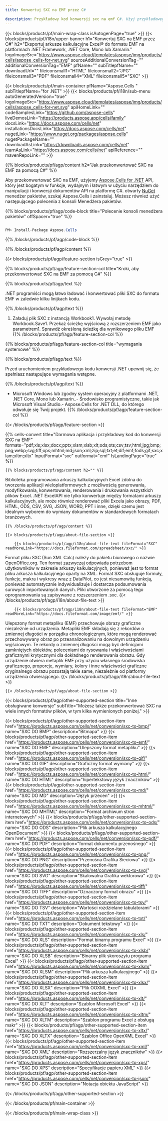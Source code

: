 ```yaml
---
title: Konwertuj SXC na EMF przez C#

description: Przykładowy kod konwersji sxc na emf C#. Użyj przykładowego kodu API dla plików wsadowych sxc do konwersji emf w VB.NET, Asp.NET lub dowolnej aplikacji opartej na .NET.
---
```

{{< blocks/products/pf/main-wrap-class isAutogenPage="true" >}}
{{< blocks/products/pf/i18n/upper-banner h1="Konwertuj SXC na EMF przez C#" h2="Eksportuj arkusze kalkulacyjne Excel® do formatu EMF na platformach .NET Framework, .NET Core, Mono lub Xamarin." logoImageSrc="https://www.aspose.cloud/templates/aspose/img/products/cells/aspose_cells-for-net.svg" sourceAdditionalConversionTag="" additionalConversionTag="EMF" pfName="" subTitlepfName="" downloadUrl="" fileiconsmall1="HTML" fileiconsmall2="JPG" fileiconsmall3="PDF" fileiconsmall4="XML" fileiconsmall5="SXC" >}}

{{< blocks/products/pf/main-container pfName="Aspose.Cells " subTitlepfName="for .NET" >}}
{{< blocks/products/pf/i18n/sub-menu autoGeneratedVersion="true" logoImageSrc="https://www.aspose.cloud/templates/aspose/img/products/cells/aspose_cells-for-net.svg" apiHomeLink="" codeSamplesLink="https://github.com/aspose-cells" liveDemosLink="https://products.aspose.app/cells/family" docsLink="https://docs.aspose.com/cells/net" installationsDocsLink="https://docs.aspose.com/cells/net" nugetLink="https://www.nuget.org/packages/aspose.cells" nugetPackageName="" downloadAsLink="https://downloads.aspose.com/cells/net" learnAsLink="https://docs.aspose.com/cells/net" apiReference="" mavenRepoLink="" >}}

{{% blocks/products/pf/agp/content h2="Jak przekonwertować SXC na EMF za pomocą C#" %}}

 Aby przekonwertować SXC na EMF, użyjemy
 [Aspose.Cells for .NET](https://products.aspose.com/cells/net) 
 API, który jest bogatym w funkcje, wydajnym i łatwym w użyciu narzędziem do manipulacji i konwersji dokumentów API na platformę C#. otwarty
 [NuGet](https://www.nuget.org/packages/aspose.cells) 
 menedżer pakietów, szukaj
 Aspose.Cells 
 i zainstaluj. Możesz również użyć następującego polecenia z konsoli Menedżera pakietów.

{{% blocks/products/pf/agp/code-block title="Polecenie konsoli menedżera pakietów" offSpacer="true" %}}

```cs

PM> Install-Package Aspose.Cells


```

{{% /blocks/products/pf/agp/code-block %}}

{{% /blocks/products/pf/agp/content %}}

{{< blocks/products/pf/agp/feature-section isGrey="true" >}}

{{% blocks/products/pf/agp/feature-section-col title="Kroki, aby przekonwertować SXC na EMF za pomocą C#" %}}

{{% blocks/products/pf/agp/text %}}

 .NET programiści mogą łatwo ładować i konwertować pliki SXC do formatu EMF w zaledwie kilku linijkach kodu.

{{% /blocks/products/pf/agp/text %}}

1. Załaduj plik SXC z instancją Workbook1. Wywołaj metodę Workbook.Save1. Przekaż ścieżkę wyjściową z rozszerzeniem EMF jako parametrem1. Sprawdź określoną ścieżkę dla wynikowego pliku EMF
{{% /blocks/products/pf/agp/feature-section-col %}}

{{% blocks/products/pf/agp/feature-section-col title="wymagania systemowe" %}}

{{% blocks/products/pf/agp/text %}}

 Przed uruchomieniem przykładowego kodu konwersji .NET upewnij się, że spełniasz następujące wymagania wstępne.

{{% /blocks/products/pf/agp/text %}}

- Microsoft Windows lub zgodny system operacyjny z platformami .NET, .NET Core, Mono lub Xamarin..- Środowisko programistyczne, takie jak Microsoft Visual Studio.- Aspose.Cells for .NET DLL, do którego odwołuje się Twój projekt.
{{% /blocks/products/pf/agp/feature-section-col %}}

{{< /blocks/products/pf/agp/feature-section >}}

{{% cells-convert title="Darmowa aplikacja i przykładowy kod do konwersji SXC na EMF" formats="pdf;xls;xlsx;docx;pptx;xlsm;xlsb;xlt;ods;ots;csv;tsv;html;jpg;bmp;png;webp;svg;tiff;xps;mhtml;md;json;xml;zip;sql;txt;et;dif;emf;fods;gif;sxc;xlam;xltm;xltx" InputFormat="sxc" outformat="emf" IsLandingPage="true" %}}
 
<!-- aboutfile Starts -->

    {{% blocks/products/pf/agp/content h2="" %}}

 Biblioteka programowania arkuszy kalkulacyjnych Excel zdolna do tworzenia aplikacji wieloplatformowych z możliwością generowania, modyfikowania, konwertowania, renderowania i drukowania wszystkich plików Excel. .NET ExcelAPI nie tylko konwertuje między formatami arkuszy kalkulacyjnych, ale może również renderować pliki Excela jako obrazy, PDF, HTML, ODS, CSV, SVG, JSON, WORD, PPT i inne, dzięki czemu jest idealnym wyborem do wymiany dokumentów w standardowych formatach branżowych.

    {{% /blocks/products/pf/agp/content %}}

    {{< blocks/products/pf/agp/about-file-section >}}

        {{< blocks/products/pf/agp/i18n/about-file-text fileFormat="SXC" readMoreLink="https://docs.fileformat.com/spreadsheet/sxc/" >}}
Format pliku SXC (Sun XML Calc) należy do pakietu biurowego o nazwie OpenOffice.org. Ten format zazwyczaj odpowiada potrzebom użytkowników w zakresie arkuszy kalkulacyjnych, ponieważ jest to format pliku arkusza kalkulacyjnego oparty na XML. Format SXC obsługuje formuły, funkcje, makra i wykresy wraz z DataPilot, co jest niesamowitą funkcją, ponieważ automatycznie indywidualizuje i dostarcza podsumowania surowych importowanych danych. Pliki utworzone za pomocą tego oprogramowania są zapisywane z rozszerzeniem .sxc.
        {{< /blocks/products/pf/agp/i18n/about-file-text >}}

        {{< blocks/products/pf/agp/i18n/about-file-text fileFormat="EMF" readMoreLink="https://docs.fileformat.com/image/emf/" >}}
Ulepszony format metapliku (EMF) przechowuje obrazy graficzne niezależnie od urządzenia. Metapliki EMF składają się z rekordów o zmiennej długości w porządku chronologicznym, które mogą renderować przechowywany obraz po przeanalizowaniu na dowolnym urządzeniu wyjściowym. Te rekordy o zmiennej długości mogą być definicjami zamkniętych obiektów, poleceniami do rysowania i właściwościami graficznymi krytycznymi dla dokładnego renderowania obrazu. Gdy urządzenie otwiera metaplik EMF przy użyciu własnego środowiska graficznego, proporcje, wymiary, kolory i inne właściwości graficzne oryginalnego obrazu pozostają takie same, niezależnie od platformy urządzenia otwierającego.
        {{< /blocks/products/pf/agp/i18n/about-file-text >}}

    {{< /blocks/products/pf/agp/about-file-section >}}

<!-- aboutfile Ends -->

{{< blocks/products/pf/agp/other-supported-section title="Inne obsługiwane konwersje" subTitle="Możesz także przekonwertować SXC na wiele innych formatów plików, w tym kilka wymienionych poniżej." >}}

{{< blocks/products/pf/agp/other-supported-section-item href="https://products.aspose.com/cells/net/conversion/sxc-to-bmp/" name="SXC DO BMP" description="Bitmapa" >}}
{{< blocks/products/pf/agp/other-supported-section-item href="https://products.aspose.com/cells/net/conversion/sxc-to-emf/" name="SXC DO EMF" description="Ulepszony format metapliku" >}}
{{< blocks/products/pf/agp/other-supported-section-item href="https://products.aspose.com/cells/net/conversion/sxc-to-gif/" name="SXC DO GIF" description="Graficzny format wymiany" >}}
{{< blocks/products/pf/agp/other-supported-section-item href="https://products.aspose.com/cells/net/conversion/sxc-to-html/" name="SXC DO HTML" description="hipertekstowy język znaczników" >}}
{{< blocks/products/pf/agp/other-supported-section-item href="https://products.aspose.com/cells/net/conversion/sxc-to-md/" name="SXC DO MD" description="Język przecen" >}}
{{< blocks/products/pf/agp/other-supported-section-item href="https://products.aspose.com/cells/net/conversion/sxc-to-mhtml/" name="SXC DO MHTML" description="Format archiwum stron internetowych" >}}
{{< blocks/products/pf/agp/other-supported-section-item href="https://products.aspose.com/cells/net/conversion/sxc-to-ods/" name="SXC DO ODS" description="Plik arkusza kalkulacyjnego OpenDocument" >}}
{{< blocks/products/pf/agp/other-supported-section-item href="https://products.aspose.com/cells/net/conversion/sxc-to-pdf/" name="SXC DO PDF" description="format dokumentu przenośnego" >}}
{{< blocks/products/pf/agp/other-supported-section-item href="https://products.aspose.com/cells/net/conversion/sxc-to-png/" name="SXC DO PNG" description="Przenośna Grafika Sieciowa" >}}
{{< blocks/products/pf/agp/other-supported-section-item href="https://products.aspose.com/cells/net/conversion/sxc-to-svg/" name="SXC DO SVG" description="Skalowalna Grafika wektorowa" >}}
{{< blocks/products/pf/agp/other-supported-section-item href="https://products.aspose.com/cells/net/conversion/sxc-to-tiff/" name="SXC DO TIFF" description="Oznaczony format obrazu" >}}
{{< blocks/products/pf/agp/other-supported-section-item href="https://products.aspose.com/cells/net/conversion/sxc-to-tsv/" name="SXC DO TSV" description="Wartości rozdzielane tabulatorami" >}}
{{< blocks/products/pf/agp/other-supported-section-item href="https://products.aspose.com/cells/net/conversion/sxc-to-txt/" name="SXC DO TXT" description="Dokument tekstowy" >}}
{{< blocks/products/pf/agp/other-supported-section-item href="https://products.aspose.com/cells/net/conversion/sxc-to-xls/" name="SXC DO XLS" description="Format binarny programu Excel" >}}
{{< blocks/products/pf/agp/other-supported-section-item href="https://products.aspose.com/cells/net/conversion/sxc-to-xlsb/" name="SXC DO XLSB" description="Binarny plik skoroszytu programu Excel" >}}
{{< blocks/products/pf/agp/other-supported-section-item href="https://products.aspose.com/cells/net/conversion/sxc-to-xlsm/" name="SXC DO XLSM" description="Plik arkusza kalkulacyjnego" >}}
{{< blocks/products/pf/agp/other-supported-section-item href="https://products.aspose.com/cells/net/conversion/sxc-to-xlsx/" name="SXC DO XLSX" description="Plik OOXML Excel" >}}
{{< blocks/products/pf/agp/other-supported-section-item href="https://products.aspose.com/cells/net/conversion/sxc-to-xlt/" name="SXC DO XLT" description="Szablon Microsoft Excel" >}}
{{< blocks/products/pf/agp/other-supported-section-item href="https://products.aspose.com/cells/net/conversion/sxc-to-xltm/" name="SXC DO XLTM" description="Szablon programu Excel z obsługą makr" >}}
{{< blocks/products/pf/agp/other-supported-section-item href="https://products.aspose.com/cells/net/conversion/sxc-to-xltx/" name="SXC DO XLTX" description="Szablon Office OpenXML Excel" >}}
{{< blocks/products/pf/agp/other-supported-section-item href="https://products.aspose.com/cells/net/conversion/sxc-to-xml/" name="SXC DO XML" description="Rozszerzalny język znaczników" >}}
{{< blocks/products/pf/agp/other-supported-section-item href="https://products.aspose.com/cells/net/conversion/sxc-to-xps/" name="SXC DO XPS" description="Specyfikacje papieru XML" >}}
{{< blocks/products/pf/agp/other-supported-section-item href="https://products.aspose.com/cells/net/conversion/sxc-to-json/" name="SXC DO JSON" description="Notacja obiektu JavaScript" >}}

{{< /blocks/products/pf/agp/other-supported-section >}}

{{< /blocks/products/pf/main-container >}}
    
{{< /blocks/products/pf/main-wrap-class >}}
